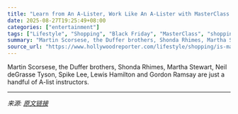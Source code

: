 ```yaml
---
title: "Learn from An A-Lister, Work Like An A-Lister with MasterClass’ Labor Day Deal"
date: 2025-08-27T19:25:49+08:00
categories: ["entertainment"]
tags: ["Lifestyle", "Shopping", "Black Friday", "MasterClass", "shopping"]
summary: "Martin Scorsese, the Duffer brothers, Shonda Rhimes, Martha Stewart, Neil deGrasse Tyson, Spike Lee, Lewis Hamilton and Gordon Ramsay are just a handful of A-list instructors."
source_url: "https://www.hollywoodreporter.com/lifestyle/shopping/is-masterclass-subscription-worth-it-best-membership-deal-1235053316/"
---
```


Martin Scorsese, the Duffer brothers, Shonda Rhimes, Martha Stewart, Neil deGrasse Tyson, Spike Lee, Lewis Hamilton and Gordon Ramsay are just a handful of A-list instructors.

---

*来源: [原文链接](https://www.hollywoodreporter.com/lifestyle/shopping/is-masterclass-subscription-worth-it-best-membership-deal-1235053316/)*
